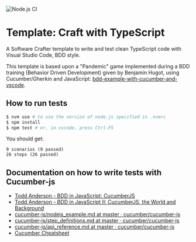 ![Node.js CI](https://github.com/adrienjoly/bdd-example-with-cucumber-and-vscode/workflows/Node.js%20CI/badge.svg)

# Template: Craft with TypeScript

A Software Crafter template to write and test clean TypeScript code with Visual Studio Code, BDD style.

This template is based upon a "Pandemic" game implemented during a BDD training (Behavior Driven Development) given by Benjamin Hugot, using Cucumber/Gherkin and JavaScript: [bdd-example-with-cucumber-and-vscode](https://github.com/adrienjoly/bdd-example-with-cucumber-and-vscode).

## How to run tests

```sh
$ nvm use # to use the version of node.js specified in .nvmrc
$ npm install
$ npm test # or, in vscode, press Ctrl-F5
```

You should get:

```
9 scenarios (9 passed)
26 steps (26 passed)
```

## Documentation on how to write tests with Cucumber-js

- [Todd Anderson - BDD in JavaScript: CucumberJS](https://custardbelly.com/blog/blog-posts/2014/01/08/bdd-in-js-cucumberjs/index.html)
- [Todd Anderson - BDD in JavaScript II: CucumberJS, the World and Background](https://www.custardbelly.com/blog/blog-posts/2014/01/22/cucumberjs-world/index.html)
- [cucumber-js/nodejs_example.md at master · cucumber/cucumber-js](https://github.com/cucumber/cucumber-js/blob/master/docs/nodejs_example.md)
- [cucumber-js/step_definitions.md at master · cucumber/cucumber-js](https://github.com/cucumber/cucumber-js/blob/master/docs/support_files/step_definitions.md)
- [cucumber-js/api_reference.md at master · cucumber/cucumber-js](https://github.com/cucumber/cucumber-js/blob/master/docs/support_files/api_reference.md)
- [Cucumber Cheatsheet](https://gist.github.com/yuriiik/5728701)
